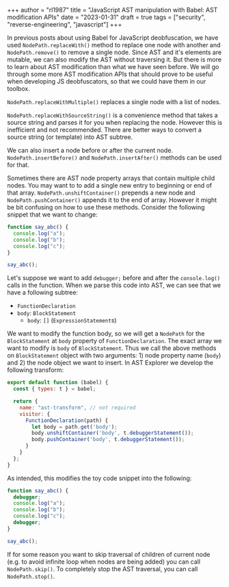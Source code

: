+++
author = "rl1987"
title = "JavaScript AST manipulation with Babel: AST modification APIs"
date = "2023-01-31"
draft = true
tags = ["security", "reverse-engineering", "javascript"]
+++

In previous posts about using Babel for JavaScript deobfuscation, we have
used `NodePath.replaceWith()` method to replace one node with another and
`NodePath.remove()` to remove a single node. Since AST and it's elements are
mutable, we can also modify the AST without traversing it. But there is more
to learn about AST modification than what we have seen before. We will go 
through some more AST modification APIs that should prove to be useful
when developing JS deobfuscators, so that we could have them in our toolbox.

`NodePath.replaceWithMultiple()` replaces a single node with a list of nodes.

`NodePath.replaceWithSourceString()` is a convenience method that takes a source
string and parses it for you when replacing the node. However this is 
inefficient and not recommended. There are better ways to convert a source
string (or template) into AST subtree.

We can also insert a node before or after the current node. 
`NodePath.insertBefore()` and `NodePath.insertAfter()` methods can be used for
that.

Sometimes there are AST node property arrays that contain multiple child nodes.
You may want to to add a single new entry to beginning or end of that array.
`NodePath.unshiftContainer()` prepends a new node and `NodePath.pushContainer()`
appends it to the end of array. However it might be bit confusing on how to use
these methods. Consider the following snippet that we want to change:

```javascript
function say_abc() {
  console.log("a");
  console.log("b");
  console.log("c");
}

say_abc();
```

Let's suppose we want to add `debugger;` before and after the `console.log()`
calls in the function. When we parse this code into AST, we can see that we 
have a following subtree:

* `FunctionDeclaration`
 * `body`: `BlockStatement`
   * `body`: `[]` (`ExpressionStatement`s)

We want to modify the function body, so we will get a `NodePath` for the
`BlockStatement` at `body` property of `FunctionDeclaration`. The exact array
we want to modify is `body` of `BlockStatement`. Thus we call the above
methods on `BlockStatement` object with two arguments: 1) node property name
(`body`) and 2) the node object we want to insert. In AST Explorer we
develop the following transform:

```javascript
export default function (babel) {
  const { types: t } = babel;

  return {
    name: "ast-transform", // not required
    visitor: {
      FunctionDeclaration(path) {
        let body = path.get('body');
        body.unshiftContainer('body', t.debuggerStatement());
        body.pushContainer('body', t.debuggerStatement());
      }
    }
  };
}
```

As intended, this modifies the toy code snippet into the following:

```javascript
function say_abc() {
  debugger;
  console.log("a");
  console.log("b");
  console.log("c");
  debugger;
}

say_abc();
```

If for some reason you want to skip traversal of children of current node
(e.g. to avoid infinite loop when nodes are being added) you can call
`NodePath.skip()`. To completely stop the AST traversal, you can call
`NodePath.stop()`.
